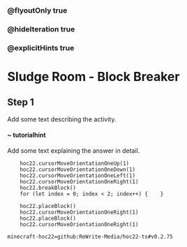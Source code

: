 ### @flyoutOnly true
### @hideIteration true
### @explicitHints true


# Sludge Room - Block Breaker

## Step 1
Add some text describing the activity.

#### ~ tutorialhint 
Add some text explaining the answer in detail.



```ghost
    hoc22.cursorMoveOrientationOneUp(1)
    hoc22.cursorMoveOrientationOneDown(1)
    hoc22.cursorMoveOrientationOneLeft(1)
    hoc22.cursorMoveOrientationOneRight(1)
    hoc22.breakBlock()
    for (let index = 0; index < 2; index++) {    }
```
```template  
    hoc22.placeBlock()
    hoc22.cursorMoveOrientationOneRight(1)   
    hoc22.placeBlock()
    hoc22.cursorMoveOrientationOneRight(1)     
```
```package
minecraft-hoc22=github:ReWrite-Media/hoc22-ts#v0.2.75
```